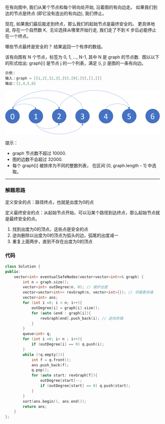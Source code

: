 在有向图中, 我们从某个节点和每个转向处开始, 沿着图的有向边走。 如果我们到达的节点是终点 (即它没有连出的有向边), 我们停止。

现在, 如果我们最后能走到终点，那么我们的起始节点是最终安全的。 更具体地说, 存在一个自然数 K,  无论选择从哪里开始行走, 我们走了不到 K 步后必能停止在一个终点。

哪些节点最终是安全的？ 结果返回一个有序的数组。

该有向图有 N 个节点，标签为 0, 1, ..., N-1, 其中 N 是 graph 的节点数.  图以以下的形式给出: graph[i] 是节点 j 的一个列表，满足 (i, j) 是图的一条有向边。

```cpp
示例：
输入：graph = [[1,2],[2,3],[5],[0],[5],[],[]]
输出：[2,4,5,6]
```

![802.case](https://raw.githubusercontent.com/muyids/tuchuang/master/802.case.png)

提示：

- graph 节点数不超过 10000.
- 图的边数不会超过 32000.
- 每个 graph[i] 被排序为不同的整数列表， 在区间 [0, graph.length - 1] 中选取。

---

### 解题思路

定义安全的点：路径终点，也就是出度为0的点

定义最终安全的点：从起始节点开始，可以沿某个路径到达终点，那么起始节点就是最终安全的点。

1. 找到出度为0的顶点，这些点是安全的点
2. 逆向删除以出度为0的顶点为弧头的边，弧尾的出度减一
3. 重复上面两步，直到不存在出度为0的顶点

### 代码

```cpp
class Solution {
public:
    vector<int> eventualSafeNodes(vector<vector<int>>& graph) {
        int n = graph.size();
        vector<int> outDegree(n, 0); // 维护出度
        vector<vector<int>> revGraph(n, vector<int>{}); // 邻接表存储
        vector<int> ans;
        for (int i =0; i < n; i++){
            outDegree[i] = graph[i].size();
            for (auto &end : graph[i]){
                revGraph[end].push_back(i); // 逆向存储
            }
        }
        queue<int> q;
        for (int i =0; i< n ; i++){
            if (outDegree[i] == 0) q.push(i);
        }
        while (!q.empty()){
            int f = q.front();
            ans.push_back(f);
            q.pop();
            for (auto start: revGraph[f]){
                outDegree[start]--;
                if (outDegree[start] == 0) q.push(start);
            }
        }
        sort(ans.begin(), ans.end());
        return ans;
    }
};
```
